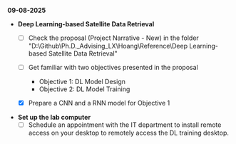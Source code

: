 **09-08-2025**
* **Deep Learning-based Satellite Data Retrieval**
  * [ ] Check the proposal (Project Narrative - New) in the folder "D:\Github\Ph.D._Advising_LX\Hoang\Reference\Deep Learning-based Satellite Data Retrieval"
  * [ ] Get familiar with two objectives presented in the proposal
    * Objective 1: DL Model Design
    * Objective 2: DL Model Training
  * [x] Prepare a CNN and a RNN model for Objective 1


* **Set up the lab computer**
  * [ ] Schedule an appointment with the IT department to install remote access on your desktop to remotely access the DL training desktop.  
